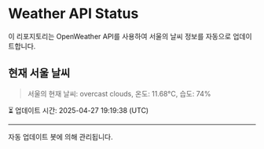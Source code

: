 
# Weather API Status

이 리포지토리는 OpenWeather API를 사용하여 서울의 날씨 정보를 자동으로 업데이트합니다.

## 현재 서울 날씨
> 서울의 현재 날씨: overcast clouds, 온도: 11.68°C, 습도: 74%

⏳ 업데이트 시간: 2025-04-27 19:19:38 (UTC)

---
자동 업데이트 봇에 의해 관리됩니다.
